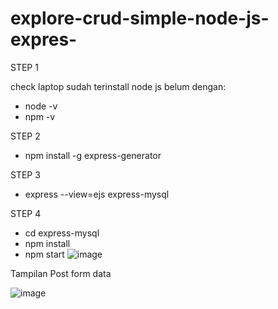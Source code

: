 # explore-crud-simple-node-js-expres-


STEP 1 

check laptop sudah terinstall node js belum dengan:
- node -v
- npm -v
  
STEP 2

- npm install -g express-generator

STEP 3

- express --view=ejs express-mysql

STEP 4

- cd express-mysql
- npm install
- npm start
![image](https://github.com/engkoskostaman97/explore-crud-simple-node-js-expres-/assets/110719940/00855e26-9a61-4567-9faf-7096fe7a30b7)

Tampilan Post form data

![image](https://github.com/engkoskostaman97/explore-crud-simple-node-js-expres-/assets/110719940/d2715e8e-f661-49b2-836c-dcf1e88e74a0)

